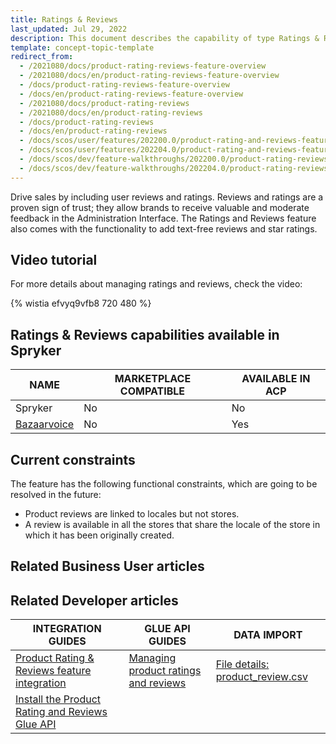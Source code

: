 ```yaml
---
title: Ratings & Reviews
last_updated: Jul 29, 2022
description: This document describes the capability of type Ratings & Reviews
template: concept-topic-template
redirect_from:
  - /2021080/docs/product-rating-reviews-feature-overview
  - /2021080/docs/en/product-rating-reviews-feature-overview
  - /docs/product-rating-reviews-feature-overview
  - /docs/en/product-rating-reviews-feature-overview
  - /2021080/docs/product-rating-reviews
  - /2021080/docs/en/product-rating-reviews
  - /docs/product-rating-reviews
  - /docs/en/product-rating-reviews
  - /docs/scos/user/features/202200.0/product-rating-and-reviews-feature-overview.html
  - /docs/scos/user/features/202204.0/product-rating-and-reviews-feature-overview.html
  - /docs/scos/dev/feature-walkthroughs/202200.0/product-rating-reviews-feature-walkthrough.html
  - /docs/scos/dev/feature-walkthroughs/202204.0/product-rating-reviews-feature-walkthrough.html
---
```


Drive sales by including user reviews and ratings. Reviews and ratings are a proven sign of trust; they allow brands to receive valuable and moderate feedback in the Administration Interface. The Ratings and Reviews feature also comes with the functionality to add text-free reviews and star ratings.

## Video tutorial

For more details about managing ratings and reviews, check the video:

{% wistia efvyq9vfb8 720 480 %}

## Ratings & Reviews capabilities available in Spryker

| NAME | MARKETPLACE COMPATIBLE | AVAILABLE IN ACP |
| --- | --- | --- |
| Spryker | No | No |
| [Bazaarvoice](/docs/pbc/all/ratings-reviews/bazaarvoice/bazaarvoice.html) | No | Yes |

## Current constraints

The feature has the following functional constraints, which are going to be resolved in the future:
* Product reviews are linked to locales but not stores.
* A review is available in all the stores that share the locale of the store in which it has been originally created.


## Related Business User articles




## Related Developer articles

|INTEGRATION GUIDES | GLUE API GUIDES  | DATA IMPORT |
|---------|---------|---------|
| [Product Rating & Reviews feature integration](/docs/pbc/all/ratings-reviews/install-and-upgrade/install-the-product-rating-and-reviews-feature.html) | [Managing product ratings and reviews](/docs/pbc/all/ratings-reviews/manage-using-glue-api/manage-product-reviews-using-glue-api.html)  | [File details: product_review.csv](/docs/scos/dev/data-import/{{site.version}}/data-import-categories/merchandising-setup/product-merchandising/file-details-product-review.csv.html)  |
|[Install the Product Rating and Reviews Glue API](/docs/pbc/all/ratings-reviews/install-and-upgrade/install-the-product-rating-and-reviews-glue-api.html)   |   |  |
